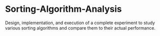 # Sorting-Algorithm-Analysis
Design, implementation, and execution of a complete experiment to study various sorting algorithms and compare them to their actual performance.
